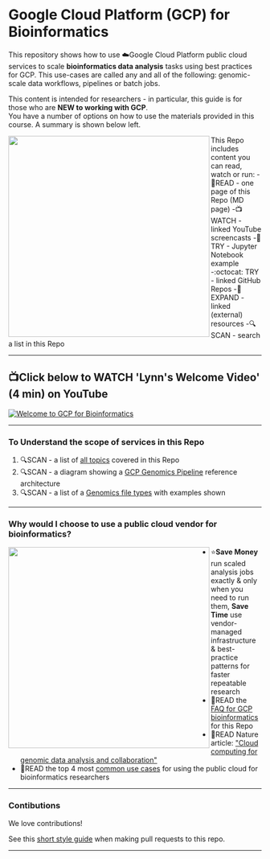 # Google Cloud Platform (GCP) for Bioinformatics

This repository shows how to use ☁️Google Cloud Platform public cloud services to scale **bioinformatics data analysis** tasks using best practices for GCP.  This use-cases are called any and all of the following: genomic-scale data workflows, pipelines or batch jobs.

This content is intended for researchers - in particular, this guide is for those who are **NEW to working with GCP**.  
You have a number of options on how to use the materials provided in this course.  A summary is shown below left.


<img src="https://github.com/lynnlangit/gcp-for-bioinformatics/raw/master/images/learn-gcp.png" width="400" align="left">
This Repo includes content you can read, watch or run:  
  -📗READ - one page of this Repo (MD page)
  -📺WATCH -  linked YouTube screencasts
  -📙TRY - Jupyter Notebook example
  -:octocat: TRY - linked GitHub Repos
  -📘EXPAND - linked (external) resources
  -🔍SCAN - search a list in this Repo

---

## 📺Click below to WATCH 'Lynn's Welcome Video' (4 min) on YouTube

[![Welcome to GCP for Bioinformatics](http://img.youtube.com/vi/YoFkSVDlN6k/0.jpg)](http://www.youtube.com/watch?v=YoFkSVDlN6k "Welcome to GCP for Bioinformatics")


---

### To Understand the scope of services in this Repo 
1. 🔍SCAN - a list of [all topics](https://github.com/lynnlangit/gcp-for-bioinformatics/blob/master/2_TOPICS.md) covered in this Repo
2. 🔍SCAN - a diagram showing a [GCP Genomics Pipeline](https://github.com/lynnlangit/gcp-for-bioinformatics/blob/master/6_ARCHITECTURE.md) reference architecture
3. 🔍SCAN - a list of a [Genomics file types](https://github.com/lynnlangit/gcp-for-bioinformatics/blob/master/4_FILE-TYPES.md) with examples shown 

-----

### Why would I choose to use a public cloud vendor for bioinformatics?

<img src="https://github.com/lynnlangit/gcp-for-bioinformatics/raw/master/images/flow-cell.jpg" width="400" align="left">

- ⭐️**Save Money** run scaled analysis jobs exactly & only when you need to run them, **Save Time** use vendor-managed infrastructure & best-practice patterns for faster repeatable research 
- 📗READ the [FAQ for GCP bioinformatics](https://github.com/lynnlangit/gcp-for-bioinformatics/blob/master/1_FAQ.md) for this Repo
- 📕READ Nature article: ["Cloud computing for genomic data analysis and collaboration"](https://www.nature.com/articles/nrg.2017.113)
- 📗READ the top 4 most [common use cases](https://github.com/lynnlangit/gcp-for-bioinformatics/blob/master/3_USER-STORIES.md) for using the public cloud for bioinformatics researchers
----

### Contibutions

We love contributions! 

See this [short style guide](https://github.com/lynnlangit/gcp-for-bioinformatics/blob/master/7_CONTRIBUTING.md) when making pull requests to this repo.

---



